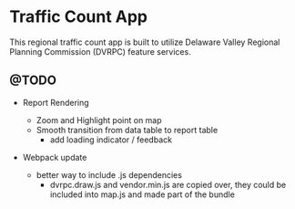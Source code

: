 Traffic Count App
=============

This regional traffic count app is built to utilize Delaware Valley Regional Planning Commission (DVRPC) feature services.



## @TODO
- Report Rendering
    - Zoom and Highlight point on map
    - Smooth transition from data table to report table
        - add loading indicator / feedback

- Webpack update
    - better way to include .js dependencies
        - dvrpc.draw.js and vendor.min.js are copied over, they could be included into map.js and made part of the bundle